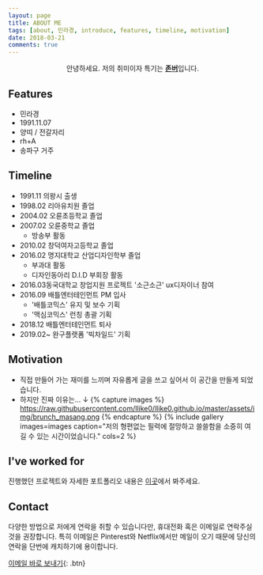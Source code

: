 ```yaml
---
layout: page
title: ABOUT ME
tags: [about, 민라경, introduce, features, timeline, motivation]
date: 2018-03-21
comments: true
---
```

    
<center>안녕하세요. 저의 취미이자 특기는 <a href="https://namu.wiki/w/%EC%A1%B4%EB%B2%84"><b>존버</b></a>입니다.</center>



## Features
* 민라경
* 1991.11.07
* 양띠 / 전갈자리
* rh+A
* 송파구 거주



## Timeline
* 1991.11 의왕시 출생
* 1998.02 리아유치원 졸업
* 2004.02 오륜초등학교 졸업
* 2007.02 오륜중학교 졸업
    * 방송부 활동
* 2010.02 창덕여자고등학교 졸업
* 2016.02 명지대학교 산업디자인학부 졸업
    * 부과대 활동
    * 디자인동아리 D.I.D 부회장 활동
* 2016.03동국대학교 창업지원 프로젝트 '소근소근' ux디자이너 참여
* 2016.09 배틀엔터테인먼트 PM 입사
    * '배틀코믹스' 유지 및 보수 기획
    * '맥심코믹스' 런칭 총괄 기획   
* 2018.12 배틀엔터테인먼트 퇴사
* 2019.02~ 완구플랫폼 '빅차일드' 기획



## Motivation
* 직접 만들어 가는 재미를 느끼며 자유롭게 글을 쓰고 싶어서 이 공간을 만들게 되었습니다.
* 하지만 진짜 이유는... ↓
{% capture images %}
    https://raw.githubusercontent.com/llike0/llike0.github.io/master/assets/img/brunch_masang.png
{% endcapture %}
{% include gallery images=images caption="저의 형편없는 필력에 절망하고 쓸쓸함을 소중히 여길 수 있는 시간이었습니다." cols=2 %}



## I've worked for

진행했던 프로젝트와 자세한 포트폴리오 내용은 [이곳](http://llike0.github.io/projects/)에서 봐주세요.



## Contact

다양한 방법으로 저에게 연락을 취할 수 있습니다만, 휴대전화 혹은 이메일로 연락주실 것을 권장합니다.
특히 이메일은 Pinterest와 Netflix에서만 메일이 오기 때문에 당신의 연락을 단번에 캐치하기에 용이합니다.

[이메일 바로 보내기](mailto:minrk1107@gmail.com){: .btn}

